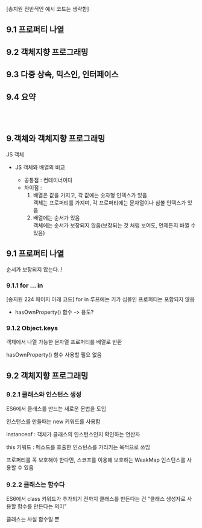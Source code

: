 [송지원 전반적인 예시 코드는 생략함]

## 9.1 프로퍼티 나열
## 9.2 객체지향 프로그래밍
## 9.3 다중 상속, 믹스인, 인터페이스
## 9.4 요약

 
<br>
<br>


## 9.객체와 객체지향 프로그래밍

JS 객체

- JS 객체와 배열의 비교

	- 공통점 : 컨테이너이다
	- 차이점 : 
		1. 배열은 값을 가지고, 각 값에는 숫자형 인덱스가 있음   
			객체는 프로퍼티를 가지며, 각 프로퍼티에는 문자열이나 심볼 인덱스가 있음
		2. 배열에는 순서가 있음   
			객체에는 순서가 보장되지 않음(보장되는 것 처럼 보여도, 언제든지 바뀔 수 있음)


## 9.1 프로퍼티 나열

순서가 보장되지 않는다..!

### 9.1.1 for ... in

[송지원 224 페이지 아래 코드]
for in 루프에는 키가 심볼인 프로퍼티는 포함되지 않음

- hasOwnProperty() 함수 -> 용도?


### 9.1.2 Object.keys

객체에서 나열 가능한 문자열 프로퍼티를 배열로 반환

hasOwnProperty() 함수 사용할 필요 없음

## 9.2 객체지향 프로그래밍

### 9.2.1 클래스와 인스턴스 생성
ES6에서 클래스를 만드는 새로운 문법을 도입

인스턴스를 만들때는 new 키워드를 사용함

instanceof : 객체가 클래스의 인스턴스인지 확인하는 연산자

this 키워드 : 메소드를 호출한 인스턴스를 가리키는 목적으로 쓰임

프로퍼티를 꼭 보호해야 한다먼, 스코프를 이용해 보호하는 WeakMap 인스턴스를 사용할 수 있음

### 9.2.2 클래스는 함수다

ES6에서 class 키워드가 추가되기 전까지 클래스를 만든다는 건 
"클래스 생성자로 사용할 함수를 만든다는 의미"

클래스는 사실 함수일 뿐
